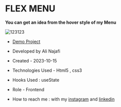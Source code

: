 # FLEX MENU

**You can get an idea from the hover style of my Menu**

![123123](https://github.com/alinajafi-developer/HoverEffect/assets/147813870/78fca716-f487-40b9-b018-01ce0b4d071e)




- [Demo Project](https://alinajafi-developer.github.io/FlexMenu/)

- Developed by Ali Najafi

- Created - 2023-10-15

- Technologies Used - Html5 , css3
- Hooks Used : useState 

- Role - Frontend

- How to reach me : with my [instagram](https://www.instagram.com/alinajafi_developer) and [linkedin](https://www.linkedin.com/in/alinajafi-developer/)
